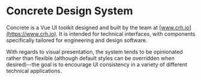 
# Concrete Design System

Concrete is a Vue UI toolkit designed and built by the team at [www.crh.io](https://www.crh.io).
It is intended for technical interfaces, with components specifically tailored for engineering
and design software.

<combo-demo />

With regards to visual presentation, the system tends to be opinionated rather than flexible (although default styles can be overridden when desired)--the goal is to encourage UI consistency in a variety of different technical applications.
